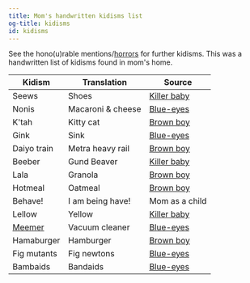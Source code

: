 ```yaml
---
title: Mom's handwritten kidisms list
og-title: kidisms
id: kidisms
---
```

See the hono(u)rable mentions/[horrors](/dictionary/040/) for further kidisms. This was a handwritten list of kidisms found in mom's home.

| Kidism | Translation | Source |
| --- | --- | --- |
| Seews | Shoes | [Killer baby](/dictionary/120/) |
| Nonis | Macaroni & cheese | [Blue-eyes](/dictionary/012/) |
| K'tah | Kitty cat | [Brown boy](/dictionary/281/) |
| Gink | Sink | [Blue-eyes](/dictionary/012/) |
| Daiyo train | Metra heavy rail | [Brown boy](/dictionary/281/) |
| Beeber | Gund Beaver | [Killer baby](/dictionary/120/) |
| Lala | Granola | [Brown boy](/dictionary/281/) |
| Hotmeal | Oatmeal | [Brown boy](/dictionary/281/) |
| Behave! | I am being have! | Mom as a child |
| Lellow | Yellow | [Killer baby](/dictionary/120/) |
| [Meemer](/mentions) | Vacuum cleaner | [Blue-eyes](/dictionary/012/) |
| Hamaburger | Hamburger | [Brown boy](/dictionary/281/) |
| Fig mutants | Fig newtons | [Blue-eyes](/dictionary/012/) |
| Bambaids | Bandaids | [Blue-eyes](/dictionary/012/) |
